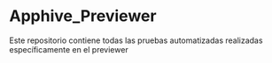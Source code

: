 # Apphive_Previewer
Este repositorio contiene todas las pruebas automatizadas realizadas específicamente en el previewer
